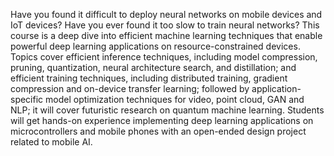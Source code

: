 Have you found it difficult to deploy neural networks on mobile devices and IoT devices? Have you ever found it too slow to train neural networks? This course is a deep dive into efficient machine learning techniques that enable powerful deep learning applications on resource-constrained devices. Topics cover efficient inference techniques, including model compression, pruning, quantization, neural architecture search, and distillation; and efficient training techniques, including distributed training, gradient compression and on-device transfer learning; followed by application-specific model optimization techniques for video, point cloud, GAN and NLP; it will cover futuristic research on quantum machine learning. Students will get hands-on experience implementing deep learning applications on microcontrollers and mobile phones with an open-ended design project related to mobile AI.
